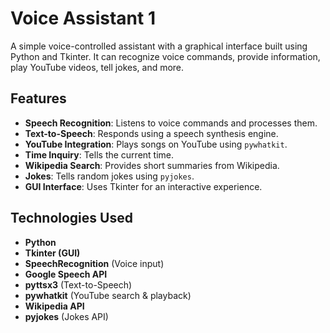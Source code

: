 # Voice Assistant 1  

A simple voice-controlled assistant with a graphical interface built using Python and Tkinter. It can recognize voice commands, provide information, play YouTube videos, tell jokes, and more.  

## Features  
- **Speech Recognition**: Listens to voice commands and processes them.  
- **Text-to-Speech**: Responds using a speech synthesis engine.  
- **YouTube Integration**: Plays songs on YouTube using `pywhatkit`.  
- **Time Inquiry**: Tells the current time.  
- **Wikipedia Search**: Provides short summaries from Wikipedia.  
- **Jokes**: Tells random jokes using `pyjokes`.  
- **GUI Interface**: Uses Tkinter for an interactive experience.  

## Technologies Used  
- **Python**  
- **Tkinter (GUI)**  
- **SpeechRecognition** (Voice input)  
- **Google Speech API**  
- **pyttsx3** (Text-to-Speech)  
- **pywhatkit** (YouTube search & playback)  
- **Wikipedia API**  
- **pyjokes** (Jokes API) 

